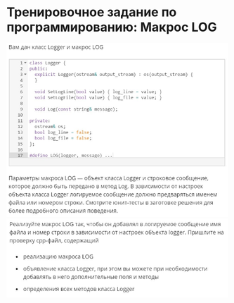 # Тренировочное задание по программированию: Макрос LOG
![image](./../../assets/003.jpg)
![image](./../../assets/004.jpg)
